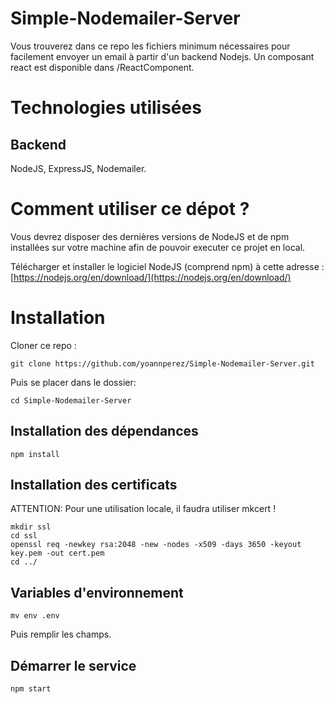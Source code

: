# Simple-Nodemailer-Server


Vous trouverez dans ce repo les fichiers minimum nécessaires pour facilement envoyer un email à partir d'un backend Nodejs. Un composant react est disponible dans /ReactComponent.

# Technologies utilisées
## Backend
NodeJS, ExpressJS, Nodemailer.

# Comment utiliser ce dépot ?

Vous devrez disposer des dernières versions de NodeJS et de npm installées sur votre machine afin de pouvoir executer ce projet en local.

Télécharger et installer le logiciel NodeJS (comprend npm) à cette adresse :
[https://nodejs.org/en/download/](https://nodejs.org/en/download/)

# Installation

Cloner ce repo :
```
git clone https://github.com/yoannperez/Simple-Nodemailer-Server.git
```

Puis se placer dans le dossier:
```
cd Simple-Nodemailer-Server
```


## Installation des dépendances

```
npm install
```
## Installation des certificats

ATTENTION: Pour une utilisation locale, il faudra utiliser mkcert !

```
mkdir ssl
cd ssl
openssl req -newkey rsa:2048 -new -nodes -x509 -days 3650 -keyout key.pem -out cert.pem
cd ../
```

## Variables d'environnement
```
mv env .env
```
Puis remplir les champs.

## Démarrer le service

```
npm start
```

